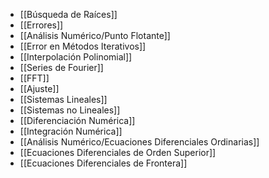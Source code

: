 - [[Búsqueda de Raíces]]
- [[Errores]]
- [[Análisis Numérico/Punto Flotante]]
- [[Error en Métodos Iterativos]]
- [[Interpolación Polinomial]]
- [[Series de Fourier]]
- [[FFT]]
- [[Ajuste]]
- [[Sistemas Lineales]]
- [[Sistemas no Lineales]]
- [[Diferenciación Numérica]]
- [[Integración Numérica]]
- [[Análisis Numérico/Ecuaciones Diferenciales Ordinarias]]
- [[Ecuaciones Diferenciales de Orden Superior]]
- [[Ecuaciones Diferenciales de Frontera]]
